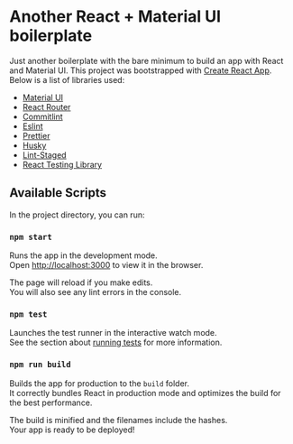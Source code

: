 # Another React + Material UI boilerplate

Just another boilerplate with the bare minimum to build an app with React and Material UI.
This project was bootstrapped with [Create React App](https://github.com/facebook/create-react-app). Below is a list of libraries used:

* [Material UI](https://material-ui.com/)
* [React Router](https://reactrouter.com/)
* [Commitlint](https://github.com/facebook/create-react-app)
* [Eslint](https://eslint.org/)
* [Prettier](https://prettier.io/)
* [Husky](https://typicode.github.io/husky/#/)
* [Lint-Staged](https://github.com/okonet/lint-staged#readme)
* [React Testing Library](https://testing-library.com/docs/react-testing-library/intro/)

## Available Scripts

In the project directory, you can run:

### `npm start`

Runs the app in the development mode.\
Open [http://localhost:3000](http://localhost:3000) to view it in the browser.

The page will reload if you make edits.\
You will also see any lint errors in the console.

### `npm test`

Launches the test runner in the interactive watch mode.\
See the section about [running tests](https://facebook.github.io/create-react-app/docs/running-tests) for more information.

### `npm run build`

Builds the app for production to the `build` folder.\
It correctly bundles React in production mode and optimizes the build for the best performance.

The build is minified and the filenames include the hashes.\
Your app is ready to be deployed!
